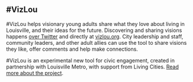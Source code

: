 ## \#VizLou

\#VizLou helps visionary young adults share what they love about living in Louisville, and their ideas for the future. Discovering and sharing visions happens [over Twitter](https://twitter.com/search?q=%23vizlou&src=typd) and directly at [vizlou.org](http://vizlou.org). City leadership and staff, community leaders, and other adult allies can use the tool to share visions they like, offer comments and help make connections.

\#VizLou is an experimental new tool for civic engagement, created in partnership with Louisville Metro, with support from Living Cities. [Read more about the project](http://www.livingcities.org/blog/?id=90). 
